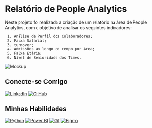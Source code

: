 # Relatório de People Analytics 

Neste projeto foi realizada a criação de um relatório na área de People Analytics, com o objetivo de analisar os seguintes indicadores: 

     1. Análise de Perfil dos Colaboradores;
     2. Faixa Salarial;
     3. turnover; 
     4. Admissões ao longo do tempo por Área;
     5. Faixa Etária;
     6. Nível de Senioridade dos Times.

![Mockup](Mockup.png)
   
## Conecte-se Comigo

[![LinkedIn](https://camo.githubusercontent.com/8c0692475a5bfc1d9e7361074bdb648e567cae7b5b40ffd32adae31180b0d7b6/68747470733a2f2f696d672e736869656c64732e696f2f62616467652f4c696e6b6564496e2d3030373742353f7374796c653d666f722d7468652d6261646765266c6f676f3d6c696e6b6564696e266c6f676f436f6c6f723d7768697465)](https://www.linkedin.com/in/julianagpinheiro/)  [![GitHub](https://camo.githubusercontent.com/17a3cfebe6cf2dcf7b339b7b008adb9a55ddc15aec622a27a2a66b207e1e357a/68747470733a2f2f696d672e736869656c64732e696f2f62616467652f4769744875622d3130303030303f7374796c653d666f722d7468652d6261646765266c6f676f3d676974687562266c6f676f436f6c6f723d7768697465)](https://github.com/pinheirojubs)

## Minhas Habilidades

[](https://github.com/pinheirojubs/Power-Bi-Projetos/tree/main/Dashboard%20de%20Vendas%20com%20Power%20BI%20utilizando%20Star%20Schema#minhas-habilidades)

[![Python](https://camo.githubusercontent.com/0d0779a129f1dcf6c31613b701fe0646fd4e4d2ed2a7cbd61b27fd5514baa938/68747470733a2f2f696d672e736869656c64732e696f2f62616467652f707974686f6e2d3336373041303f7374796c653d666f722d7468652d6261646765266c6f676f3d707974686f6e266c6f676f436f6c6f723d666664643534)](https://camo.githubusercontent.com/0d0779a129f1dcf6c31613b701fe0646fd4e4d2ed2a7cbd61b27fd5514baa938/68747470733a2f2f696d672e736869656c64732e696f2f62616467652f707974686f6e2d3336373041303f7374796c653d666f722d7468652d6261646765266c6f676f3d707974686f6e266c6f676f436f6c6f723d666664643534)  [![Power BI](https://camo.githubusercontent.com/7dd9281054f25ab69ec6b288ff71fd0d7eb42ed7d102a6453477b57bcc32a7cb/68747470733a2f2f696d672e736869656c64732e696f2f62616467652f506f77657242492d4637444631453f7374796c653d666f722d7468652d6261646765266c6f676f3d706f7765726269266c6f676f436f6c6f723d626c61636b)](https://camo.githubusercontent.com/7dd9281054f25ab69ec6b288ff71fd0d7eb42ed7d102a6453477b57bcc32a7cb/68747470733a2f2f696d672e736869656c64732e696f2f62616467652f506f77657242492d4637444631453f7374796c653d666f722d7468652d6261646765266c6f676f3d706f7765726269266c6f676f436f6c6f723d626c61636b)  [![Git](https://camo.githubusercontent.com/b0fb9ad6573ab51d6f22e6fcee7089903fc245c8ef5721219e061a223477e0ad/68747470733a2f2f696d672e736869656c64732e696f2f62616467652f4749542d4534344333303f7374796c653d666f722d7468652d6261646765266c6f676f3d676974266c6f676f436f6c6f723d7768697465)](https://camo.githubusercontent.com/b0fb9ad6573ab51d6f22e6fcee7089903fc245c8ef5721219e061a223477e0ad/68747470733a2f2f696d672e736869656c64732e696f2f62616467652f4749542d4534344333303f7374796c653d666f722d7468652d6261646765266c6f676f3d676974266c6f676f436f6c6f723d7768697465)  [![Figma](https://camo.githubusercontent.com/4605bf06dfa0a3e76faa53d4437fc8ef8d9eb3cc231e11339e4840831f2d7b0a/68747470733a2f2f696d672e736869656c64732e696f2f62616467652f4669676d612d3639363936393f7374796c653d666f722d7468652d6261646765266c6f676f3d6669676d61266c6f676f436f6c6f723d6669676d61)](https://camo.githubusercontent.com/4605bf06dfa0a3e76faa53d4437fc8ef8d9eb3cc231e11339e4840831f2d7b0a/68747470733a2f2f696d672e736869656c64732e696f2f62616467652f4669676d612d3639363936393f7374796c653d666f722d7468652d6261646765266c6f676f3d6669676d61266c6f676f436f6c6f723d6669676d61)
